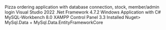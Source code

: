 Pizza ordering application with database connection, stock, member/admin login Visual Studio 2022 .Net Framework 4.7.2 Windows Application with C# MySQL-Workbench 8.0 XAMPP Control Panel 3.3 Installed Nuget> MySql.Data + MySql.Data.EntityFrameworkCore

